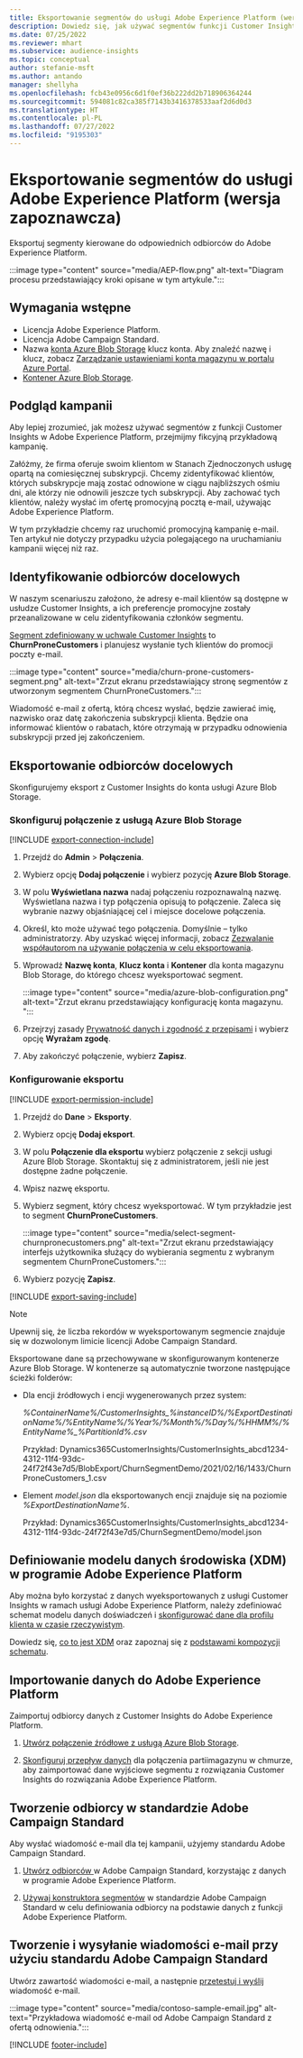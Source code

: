 ```yaml
---
title: Eksportowanie segmentów do usługi Adobe Experience Platform (wersja zapoznawcza)
description: Dowiedz się, jak używać segmentów funkcji Customer Insights w Adobe Experience Platform.
ms.date: 07/25/2022
ms.reviewer: mhart
ms.subservice: audience-insights
ms.topic: conceptual
author: stefanie-msft
ms.author: antando
manager: shellyha
ms.openlocfilehash: fcb43e0956c6d1f0ef36b222dd2b718906364244
ms.sourcegitcommit: 594081c82ca385f7143b3416378533aaf2d6d0d3
ms.translationtype: HT
ms.contentlocale: pl-PL
ms.lasthandoff: 07/27/2022
ms.locfileid: "9195303"
---
```

# <a name="export-segments-to-adobe-experience-platform-preview"></a>Eksportowanie segmentów do usługi Adobe Experience Platform (wersja zapoznawcza)

Eksportuj segmenty kierowane do odpowiednich odbiorców do Adobe Experience Platform.

:::image type="content" source="media/AEP-flow.png" alt-text="Diagram procesu przedstawiający kroki opisane w tym artykule.":::

## <a name="prerequisites"></a>Wymagania wstępne

- Licencja Adobe Experience Platform.
- Licencja Adobe Campaign Standard.
- Nazwa [konta Azure Blob Storage](/azure/storage/blobs/create-data-lake-storage-account) klucz konta. Aby znaleźć nazwę i klucz, zobacz [Zarządzanie ustawieniami konta magazynu w portalu Azure Portal](/azure/storage/common/storage-account-manage).
- [Kontener Azure Blob Storage](/azure/storage/blobs/storage-quickstart-blobs-portal#create-a-container).

## <a name="campaign-overview"></a>Podgląd kampanii

Aby lepiej zrozumieć, jak możesz używać segmentów z funkcji Customer Insights w Adobe Experience Platform, przejmijmy fikcyjną przykładową kampanię.

Załóżmy, że firma oferuje swoim klientom w Stanach Zjednoczonych usługę opartą na comiesięcznej subskrypcji. Chcemy zidentyfikować klientów, których subskrypcje mają zostać odnowione w ciągu najbliższych ośmiu dni, ale którzy nie odnowili jeszcze tych subskrypcji. Aby zachować tych klientów, należy wysłać im ofertę promocyjną pocztą e-mail, używając Adobe Experience Platform.

W tym przykładzie chcemy raz uruchomić promocyjną kampanię e-mail. Ten artykuł nie dotyczy przypadku użycia polegającego na uruchamianiu kampanii więcej niż raz.

## <a name="identify-your-target-audience"></a>Identyfikowanie odbiorców docelowych

W naszym scenariuszu założono, że adresy e-mail klientów są dostępne w usłudze Customer Insights, a ich preferencje promocyjne zostały przeanalizowane w celu zidentyfikowania członków segmentu.

[Segment zdefiniowany w uchwale Customer Insights](segments.md) to **ChurnProneCustomers** i planujesz wysłanie tych klientów do promocji poczty e-mail.

:::image type="content" source="media/churn-prone-customers-segment.png" alt-text="Zrzut ekranu przedstawiający stronę segmentów z utworzonym segmentem ChurnProneCustomers.":::

Wiadomość e-mail z ofertą, którą chcesz wysłać, będzie zawierać imię, nazwisko oraz datę zakończenia subskrypcji klienta. Będzie ona informować klientów o rabatach, które otrzymają w przypadku odnowienia subskrypcji przed jej zakończeniem.

## <a name="export-your-target-audience"></a>Eksportowanie odbiorców docelowych

Skonfigurujemy eksport z Customer Insights do konta usługi Azure Blob Storage.

### <a name="set-up-connection-to-azure-blob-storage"></a>Skonfiguruj połączenie z usługą Azure Blob Storage

[!INCLUDE [export-connection-include](includes/export-connection-admn.md)]

1. Przejdź do **Admin** > **Połączenia**.

1. Wybierz opcję **Dodaj połączenie** i wybierz pozycję **Azure Blob Storage**.

1. W polu **Wyświetlana nazwa** nadaj połączeniu rozpoznawalną nazwę. Wyświetlana nazwa i typ połączenia opisują to połączenie. Zaleca się wybranie nazwy objaśniającej cel i miejsce docelowe połączenia.

1. Określ, kto może używać tego połączenia. Domyślnie – tylko administratorzy. Aby uzyskać więcej informacji, zobacz [Zezwalanie współautorom na używanie połączenia w celu eksportowania](connections.md#allow-contributors-to-use-a-connection-for-exports).

1. Wprowadź **Nazwę konta**, **Klucz konta** i **Kontener** dla konta magazynu Blob Storage, do którego chcesz wyeksportować segment.  

   :::image type="content" source="media/azure-blob-configuration.png" alt-text="Zrzut ekranu przedstawiający konfigurację konta magazynu. ":::

1. Przejrzyj zasady [Prywatność danych i zgodność z przepisami](connections.md#data-privacy-and-compliance) i wybierz opcję **Wyrażam zgodę**.

1. Aby zakończyć połączenie, wybierz **Zapisz**.

### <a name="configure-an-export"></a>Konfigurowanie eksportu

[!INCLUDE [export-permission-include](includes/export-permission.md)]

1. Przejdź do **Dane** > **Eksporty**.

1. Wybierz opcję **Dodaj eksport**.

1. W polu **Połączenie dla eksportu** wybierz połączenie z sekcji usługi Azure Blob Storage. Skontaktuj się z administratorem, jeśli nie jest dostępne żadne połączenie.

1. Wpisz nazwę eksportu.

1. Wybierz segment, który chcesz wyeksportować. W tym przykładzie jest to segment **ChurnProneCustomers**.

   :::image type="content" source="media/select-segment-churnpronecustomers.png" alt-text="Zrzut ekranu przedstawiający interfejs użytkownika służący do wybierania segmentu z wybranym segmentem ChurnProneCustomers.":::

1. Wybierz pozycję **Zapisz**.

[!INCLUDE [export-saving-include](includes/export-saving.md)]

> [!NOTE]
> Upewnij się, że liczba rekordów w wyeksportowanym segmencie znajduje się w dozwolonym limicie licencji Adobe Campaign Standard.

Eksportowane dane są przechowywane w skonfigurowanym kontenerze Azure Blob Storage. W kontenerze są automatycznie tworzone następujące ścieżki folderów:

- Dla encji źródłowych i encji wygenerowanych przez system:  

  *%ContainerName%/CustomerInsights_%instanceID%/%ExportDestinationName%/%EntityName%/%Year%/%Month%/%Day%/%HHMM%/%EntityName%_%PartitionId%.csv*

  Przykład: Dynamics365CustomerInsights/CustomerInsights_abcd1234-4312-11f4-93dc-24f72f43e7d5/BlobExport/ChurnSegmentDemo/2021/02/16/1433/ChurnProneCustomers_1.csv

- Element *model.json* dla eksportowanych encji znajduje się na poziomie *%ExportDestinationName%*.

  Przykład: Dynamics365CustomerInsights/CustomerInsights_abcd1234-4312-11f4-93dc-24f72f43e7d5/ChurnSegmentDemo/model.json

## <a name="define-experience-data-model-xdm-in-adobe-experience-platform"></a>Definiowanie modelu danych środowiska (XDM) w programie Adobe Experience Platform

Aby można było korzystać z danych wyeksportowanych z usługi Customer Insights w ramach usługi Adobe Experience Platform, należy zdefiniować schemat modelu danych doświadczeń i [skonfigurować dane dla profilu klienta w czasie rzeczywistym](https://experienceleague.adobe.com/docs/experience-platform/profile/tutorials/dataset-configuration.html#tutorials).

Dowiedz się, [co to jest XDM](https://experienceleague.adobe.com/docs/experience-platform/xdm/home.html) oraz zapoznaj się z [podstawami kompozycji schematu](https://experienceleague.adobe.com/docs/experience-platform/xdm/schema/composition.html#schema).

## <a name="import-data-into-adobe-experience-platform"></a>Importowanie danych do Adobe Experience Platform

Zaimportuj odbiorcy danych z Customer Insights do Adobe Experience Platform.

1. [Utwórz połączenie źródłowe z usługą Azure Blob Storage](https://experienceleague.adobe.com/docs/experience-platform/sources/ui-tutorials/create/cloud-storage/blob.html#getting-started).

1. [Skonfiguruj przepływ danych](https://experienceleague.adobe.com/docs/experience-platform/sources/ui-tutorials/dataflow/cloud-storage.html#ui-tutorials) dla połączenia partiimagazynu w chmurze, aby zaimportować dane wyjściowe segmentu z rozwiązania Customer Insights do rozwiązania Adobe Experience Platform.

## <a name="create-an-audience-in-adobe-campaign-standard"></a>Tworzenie odbiorcy w standardzie Adobe Campaign Standard

Aby wysłać wiadomość e-mail dla tej kampanii, użyjemy standardu Adobe Campaign Standard.

1. [Utwórz odbiorców ](https://experienceleague.adobe.com/docs/campaign-standard/using/profiles-and-audiences/get-started-profiles-and-audiences.html#permission) w Adobe Campaign Standard, korzystając z danych w programie Adobe Experience Platform.

1. [Używaj konstruktora segmentów](https://experienceleague.adobe.com/docs/campaign-standard/using/integrating-with-adobe-cloud/adobe-experience-platform/audience-destinations/aep-using-segment-builder.html) w standardzie Adobe Campaign Standard w celu definiowania odbiorcy na podstawie danych z funkcji Adobe Experience Platform.

## <a name="create-and-send-the-email-using-adobe-campaign-standard"></a>Tworzenie i wysyłanie wiadomości e-mail przy użyciu standardu Adobe Campaign Standard

Utwórz zawartość wiadomości e-mail, a następnie [przetestuj i wyślij](https://experienceleague.adobe.com/docs/campaign-standard/using/testing-and-sending/get-started-sending-messages.html#preparing-and-testing-messages) wiadomość e-mail.

:::image type="content" source="media/contoso-sample-email.jpg" alt-text="Przykładowa wiadomość e-mail od Adobe Campaign Standard z ofertą odnowienia.":::

[!INCLUDE [footer-include](includes/footer-banner.md)]
